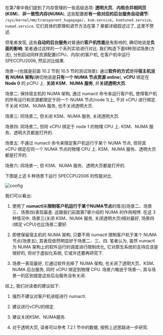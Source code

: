 
在第7章中我们提到了内存管理的一些高级选项: **透明大页**、**内核合并相同页(KSM**)、**非一致性内存(NUMA**), 这些配置都**有一些对应的后台服务自动调节**: `/sys/kernel/mm/transparent_hugepage/`、`ksm.service`、`ksmtuned.service`、`numad.service`. 它们具体的原理和调节方法在第 7 章都详细叙述过了, 这里不赘述.

但笔者发现, 这些**自动的后台服务**对普通的**客户机性能**是有影响的, 确切地说是**负面的影响**. 笔者通过这样的一个系列实验进行对比. 我们构造下面6种测试场景(方法), 分别启动同样资源配置(CPU、内存)的客户机, 在客户机中运行 SPECCPU2006, 然后对比结果.

场景一(也就是前面 10.2 节到 10.5 节的测试场景): 通过**软件的方式**使得**宿主机没有 NUMA 架构**(确切地说是**只有一个 NUMA 节点资源 online**), **vCPU** 绑定在 **Node 0** 的 pCPU 上. **关闭 KSM**、**NUMA 服务**, 并**关闭透明大页**.

场景二: 保持宿主机的 NUMA 架构, 通过 numactl 命令来运行客户机, 使得客户机的所有运行和资源都限定于同一个 NUMA 节点(node 1)上, 不对 vCPU 进行绑定. 不关闭 KSM、NUMA 服务, 也不关闭透明大页.

场景三: 同场景二, 但关闭 KSM、NUMA 服务, 关闭透明大页.

场景四: 同场景二, 但将 vCPU 绑定于 node 1 的物理 CPU 上. KSM、NUMA 服务、透明大页都是打开的.

场景五: 不通过 numactl 命令来限定客户机运行于某个 NUMA 节点, 但将其 vCPU 绑定在同一个 NUMA 节点的物理 CPU 上. KSM、NUMA 服务、透明大页都是打开的.

场景六: 同场景一, 但 KSM、NUMA 服务、透明大页都是打开的.

下图是上述 6 种场景下运行 SPECCPU2006 的性能对比.

![config](./images/2019-05-12-13-20-57.png)

我们可以看出:

1) 使用了 **numactl**来**限制客户机运行于某个NUMA节点**的情况(场景二、场景三、场景四)表现最差. 这跟我们前面第7章介绍的 NUMA 的作用相悖. 在这 3 种情况中, 场景三(关闭 KSM、NUMA 服务, 关闭透明大页)相对最好, 场景四(绑定 vCPU)也比场景二要好.

2) 即使保留宿主机的 NUMA 架构, 只要不用 numactl 限制客户机于某个 NUMA 节点(场景五), 其表现依然明显好于场景二、三、四. 笔者认为, 虽然 numactl 为 NUMA 架构上的软件运行的调度进行限制优化, 它对原生系统的支持应该是很好的, 但对于虚拟化系统, 它或许还要再研究下.

3) 场景一表现最好, 它通过软件去掉了 NUMA 架构, 也关闭了透明大页、KSM、NUMA 后台服务, 同时 vCPU 绑定到物理 CPU. 场景六略逊于场景一, 其与场景一的区别就是这些后台服务没有关闭.

综上, 我们对读者的建议如下:

1) 强烈不建议对客户机进程进行 numactl.

2) 建议进行vCPU的绑定.

3) 建议关闭KSM、NUMA服务.

4) 对于透明大页, 读者可以参考 7.2.1 节中的数据, 按照上述思路进一步研究.